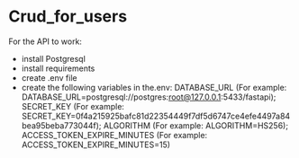 # Crud_for_users

For the API to work:

- install Postgresql
- install requirements
- create .env file 
- create the following variables in the.env: DATABASE_URL (For example: DATABASE_URL=postgresql://postgres:root@127.0.0.1:5433/fastapi);
SECRET_KEY (For example: SECRET_KEY=0f4a215925bafc81d22354449f7df5d6747ce4efe4497a84bea95beba773044f);
ALGORITHM (For example: ALGORITHM=HS256);
ACCESS_TOKEN_EXPIRE_MINUTES (For example: ACCESS_TOKEN_EXPIRE_MINUTES=15)


